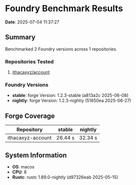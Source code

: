 # Foundry Benchmark Results

**Date**: 2025-07-04 11:37:27

## Summary

Benchmarked 2 Foundry versions across 1 repositories.

### Repositories Tested

1. [ithacaxyz/account](https://github.com/ithacaxyz/account)

### Foundry Versions

- **stable**: forge Version: 1.2.3-stable (a813a2c 2025-06-08)
- **nightly**: forge Version: 1.2.3-nightly (51650ea 2025-06-27)

## Forge Coverage

| Repository        | stable  | nightly |
| ----------------- | ------- | ------- |
| ithacaxyz-account | 26.44 s | 32.34 s |

## System Information

- **OS**: macos
- **CPU**: 8
- **Rustc**: rustc 1.89.0-nightly (d97326eab 2025-05-15)
